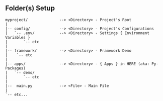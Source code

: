 <div id="terminal-firstproject-0" data-termynal></div>

## Folder(s) **Setup**

```text
myproject/              --> <Directory> - Project's Root
|
|-- config/             --> <Directory> - Project's Configurations
|   `-- .env/           --> <Directory> - Settings { Environment Variables }
|       `-- etc
|
|-- framework/          --> <Directory> - Framework Demo
|    `-- etc
|
|-- apps/               --> <Directory> - { Apps } in HERE (aka: Py-Packages)
|   `-- demo/
|       `-- etc
|
|--  main.py            --> <File> - Main File
|
`-- etc...
```
